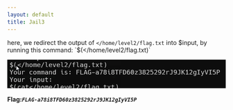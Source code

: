 ```yaml
---
layout: default
title: Jail3
---
```




here, we redirect the output of `</home/level2/flag.txt` into $input, by running this command:
`$(</home/level2/flag.txt)`

![jail 1](./images/Jail2.png)

**Flag:*****`FLAG-a78i8TFD60z3825292rJ9JK12gIyVI5P`***
